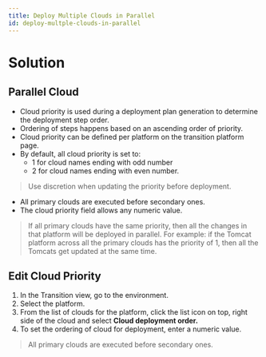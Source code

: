 ```yaml
---
title: Deploy Multiple Clouds in Parallel
id: deploy-multple-clouds-in-parallel
---
```


# Solution

## Parallel Cloud

* Cloud priority is used during a deployment plan generation to determine the deployment step order.
* Ordering of steps happens based on an ascending order of priority.
* Cloud priority can be defined per platform on the transition platform page.
* By default, all cloud priority is set to:
  * 1 for cloud names ending with odd number
  * 2 for cloud names ending with even number. 
  
>Use discretion when updating the priority before deployment.
  
* All primary clouds are executed before secondary ones.
* The cloud priority field allows any numeric value.

>If all primary clouds have the same priority, then all the changes in that platform will be deployed in parallel. For example: if the Tomcat platform across all the primary clouds has the priority of 1, then all the Tomcats get updated at the same time.

## Edit Cloud Priority

1. In the Transition view, go to the environment.
2. Select the platform.
2. From the list of clouds for the platform, click the list icon on top, right side of the cloud and select **Cloud deployment order.**
3. To set the ordering of cloud for deployment, enter a numeric value.

>All primary clouds are executed before secondary ones.



